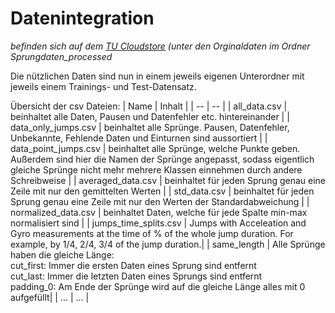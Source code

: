 # Datenintegration
*befinden sich auf dem [TU Cloudstore](https://cloudstore.zih.tu-dresden.de) (unter den Orginaldaten im Ordner Sprungdaten_processed*

Die nützlichen Daten sind nun in einem jeweils eigenen Unterordner mit jeweils einem Trainings- und Test-Datensatz.

Übersicht der csv Dateien:
| Name | Inhalt |
| -- | -- |
| all_data.csv | beinhaltet alle Daten, Pausen und Datenfehler etc. hintereinander |
| data_only_jumps.csv | beinhaltet alle Sprünge. Pausen, Datenfehler, Unbekannte, Fehlende Daten und Einturnen sind aussortiert |
| data_point_jumps.csv | beinhaltet alle Sprünge, welche Punkte geben. Außerdem sind hier die Namen der Sprünge angepasst, sodass eigentlich gleiche Sprünge nicht mehr mehrere Klassen einnehmen durch andere Schreibweise |
| averaged_data.csv | beinhaltet für jeden Sprung genau eine Zeile mit nur den gemittelten Werten |
| std_data.csv | beinhaltet für jeden Sprung genau eine Zeile mit nur den Werten der Standardabweichung |
| normalized_data.csv | beinhaltet Daten, welche für jede Spalte min-max normalisiert sind |
| jumps_time_splits.csv | Jumps with Acceleation and Gyro measurements at the time of % of the whole jump duration. For example, by 1/4, 2/4, 3/4 of the jump duration.|
| same_length | Alle Sprünge haben die gleiche Länge: <br> cut_first: Immer die ersten Daten eines Sprung sind entfernt <br> cut_last: Immer die letzten Daten eines Sprungs sind entfernt <br> padding_0: Am Ende der Sprünge wird auf die gleiche Länge alles mit 0 aufgefüllt|
| ... | ... |
